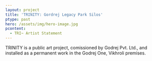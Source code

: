 ```yaml
---
layout: project
title: 'TRINITY: Gordrej Legacy Park Silos'
ptype: past
hero: /assets/img/hero-image.jpg
pcontent:
  - TRI~ Artist Statement
---
```

TRINITY is a public art project, comissioned by Godrej Pvt. Ltd., and installed as a permanent work in the Godrej One, Vikhroli premises.
